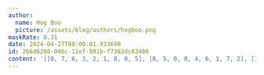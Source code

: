 ```yaml
---
author:
  name: Hog Boo
  picture: /assets/blog/authors/hogboo.png
maskRate: 0.31
date: 2024-04-27T08:00:01.933690
id: 266d6208-046c-11ef-901b-f7363dc83486
content: '[[0, 7, 6, 3, 2, 1, 8, 0, 5], [8, 5, 0, 0, 4, 6, 1, 7, 2], [1, 4, 0, 7, 0, 5, 6, 3, 9], [7, 0, 5, 0, 0, 9, 3, 0, 4], [3, 0, 9, 8, 5, 4, 2, 0, 0], [0, 6, 8, 2, 7, 0, 0, 9, 0], [6, 9, 7, 0, 3, 0, 4, 1, 8], [0, 8, 1, 4, 0, 7, 9, 5, 3], [0, 3, 4, 0, 0, 8, 7, 2, 0]]'
---
```

